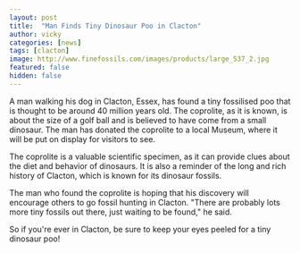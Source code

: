 ```yaml
---
layout: post
title:  "Man Finds Tiny Dinosaur Poo in Clacton"
author: vicky
categories: [news]
tags: [clacton]
image: http://www.finefossils.com/images/products/large_537_2.jpg
featured: false
hidden: false
---
```


A man walking his dog in Clacton, Essex, has found a tiny fossilised poo that is thought to be around 40 million years old. The coprolite, as it is known, is about the size of a golf ball and is believed to have come from a small dinosaur. The man has donated the coprolite to a local Museum, where it will be put on display for visitors to see.

The coprolite is a valuable scientific specimen, as it can provide clues about the diet and behavior of dinosaurs. It is also a reminder of the long and rich history of Clacton, which is known for its dinosaur fossils.

The man who found the coprolite is hoping that his discovery will encourage others to go fossil hunting in Clacton. "There are probably lots more tiny fossils out there, just waiting to be found," he said.

So if you're ever in Clacton, be sure to keep your eyes peeled for a tiny dinosaur poo!
